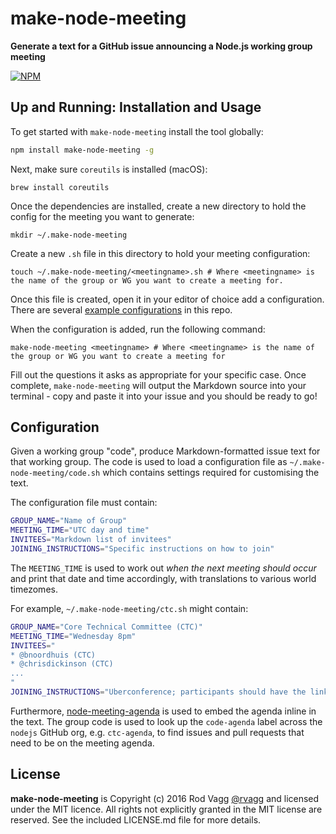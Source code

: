 # make-node-meeting

**Generate a text for a GitHub issue announcing a Node.js working group meeting**

[![NPM](https://nodei.co/npm/make-node-meeting.png)](https://nodei.co/npm/make-node-meeting/)

## Up and Running: Installation and Usage

To get started with `make-node-meeting` install the tool globally:

```bash
npm install make-node-meeting -g
```

Next, make sure `coreutils` is installed (macOS):
```
brew install coreutils
```

Once the dependencies are installed, create a new directory to hold the config for the meeting you want to generate:
```
mkdir ~/.make-node-meeting
```

Create a new `.sh` file in this directory to hold your meeting configuration:
```
touch ~/.make-node-meeting/<meetingname>.sh # Where <meetingname> is the name of the group or WG you want to create a meeting for.
```

Once this file is created, open it in your editor of choice add a configuration. There are several [example configurations](./exmaples) in this repo.

When the configuration is added, run the following command:
```
make-node-meeting <meetingname> # Where <meetingname> is the name of the group or WG you want to create a meeting for
```

Fill out the questions it asks as appropriate for your specific case. Once complete, `make-node-meeting` will output the Markdown source into your terminal - copy and paste it into your issue and you should be ready to go!


## Configuration
Given a working group "code", produce Markdown-formatted issue text for that working group. The code is used to load a configuration file as `~/.make-node-meeting/code.sh` which contains settings required for customising the text.

The configuration file must contain:

```sh
GROUP_NAME="Name of Group"
MEETING_TIME="UTC day and time"
INVITEES="Markdown list of invitees"
JOINING_INSTRUCTIONS="Specific instructions on how to join"
```

The `MEETING_TIME` is used to work out _when the next meeting should occur_ and print that date and time accordingly, with translations to various world timezomes.

For example, `~/.make-node-meeting/ctc.sh` might contain:

```sh
GROUP_NAME="Core Technical Committee (CTC)"
MEETING_TIME="Wednesday 8pm"
INVITEES="
* @bnoordhuis (CTC)
* @chrisdickinson (CTC)
...
"
JOINING_INSTRUCTIONS="Uberconference; participants should have the link & numbers."
```

Furthermore, [node-meeting-agenda](https://github.com/rvagg/node-meeting-agenda) is used to embed the agenda inline in the text. The group code is used to look up the `code-agenda` label across the `nodejs` GitHub org, e.g. `ctc-agenda`, to find issues and pull requests that need to be on the meeting agenda.

## License

**make-node-meeting** is Copyright (c) 2016 Rod Vagg [@rvagg](https://twitter.com/rvagg) and licensed under the MIT licence. All rights not explicitly granted in the MIT license are reserved. See the included LICENSE.md file for more details.
